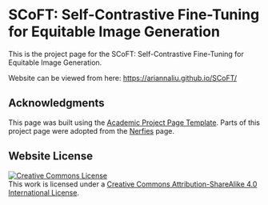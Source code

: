# SCoFT: Self-Contrastive Fine-Tuning for Equitable Image Generation
This is the project page for the SCoFT: Self-Contrastive Fine-Tuning for Equitable Image Generation.

Website can be viewed from here: https://ariannaliu.github.io/SCoFT/

## Acknowledgments
This page was built using the [Academic Project Page Template](https://github.com/eliahuhorwitz/Academic-project-page-template). Parts of this project page were adopted from the [Nerfies](https://nerfies.github.io/) page.

## Website License
<a rel="license" href="http://creativecommons.org/licenses/by-sa/4.0/"><img alt="Creative Commons License" style="border-width:0" src="https://i.creativecommons.org/l/by-sa/4.0/88x31.png" /></a><br />This work is licensed under a <a rel="license" href="http://creativecommons.org/licenses/by-sa/4.0/">Creative Commons Attribution-ShareAlike 4.0 International License</a>.
